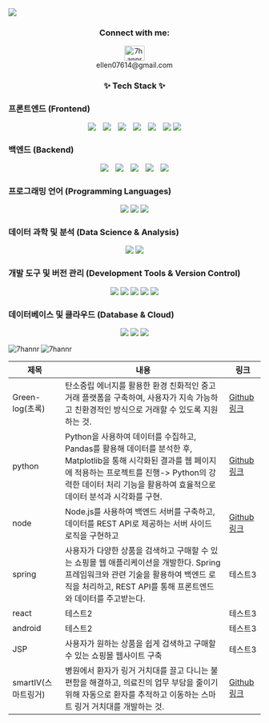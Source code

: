 <img src="https://capsule-render.vercel.app/api?type=waving&height=300&color=gradient&text=hanna's%20github"/>

<h3 align="center">Connect with me:</h3>
<p align="center">
<a href="https://instagram.com/7hannr" target="blank"><img align="center" src="https://raw.githubusercontent.com/rahuldkjain/github-profile-readme-generator/master/src/images/icons/Social/instagram.svg" alt="7hannr" height="30" width="40" /></a>
  <br>
ellen07614@gmail.com
</p>

<h3 align="center">✨ Tech Stack ✨</h3>

<h3>프론트엔드 (Frontend)</h3>
<div style="text-align: center;">
  <img src="https://img.shields.io/badge/html5-%23E34F26.svg?style=for-the-badge&logo=html5&logoColor=white" style="display: inline-block; margin-right: 10px;">
  <img src="https://img.shields.io/badge/javascript-%23323330.svg?style=for-the-badge&logo=javascript&logoColor=%23F7DF1E" style="display: inline-block; margin-right: 10px;">
  <img src="https://img.shields.io/badge/jquery-%230769AD.svg?style=for-the-badge&logo=jquery&logoColor=white" style="display: inline-block; margin-right: 10px;">
  <img src="https://img.shields.io/badge/react-%2320232a.svg?style=for-the-badge&logo=react&logoColor=%2361DAFB" style="display: inline-block; margin-right: 10px;">
  <img src="https://img.shields.io/badge/MUI-%230081CB.svg?style=for-the-badge&logo=mui&logoColor=white" style="display: inline-block; margin-right: 10px;">
  <img src="https://img.shields.io/badge/bootstrap-%238511FA.svg?style=for-the-badge&logo=bootstrap&logoColor=white" style="display: inline-block;">
  <img src="https://img.shields.io/badge/css-1572B6?style=for-the-badge&logo=css3&logoColor=white">
</div>

<h3>백엔드 (Backend)</h3>
<div style="text-align: center;">
  <img src="https://img.shields.io/badge/node.js-339933?style=for-the-badge&logo=Node.js&logoColor=white" style="display: inline-block; margin-right: 10px;">
  <img src="https://img.shields.io/badge/spring-6DB33F?style=for-the-badge&logo=spring&logoColor=white" style="display: inline-block; margin-right: 10px;">
  <img src="https://img.shields.io/badge/express-000000?style=for-the-badge&logo=express&logoColor=white" style="display: inline-block; margin-right: 10px;">
  <img src="https://img.shields.io/badge/flask-000000?style=for-the-badge&logo=flask&logoColor=white" style="display: inline-block; margin-right: 10px;">
  <img src="https://img.shields.io/badge/apache tomcat-F8DC75?style=for-the-badge&logo=apachetomcat&logoColor=white" style="display: inline-block;">
</div>

<h3>프로그래밍 언어 (Programming Languages)</h3>
<div style="text-align: center;">
<img src="https://img.shields.io/badge/javascript-F7DF1E?style=for-the-badge&logo=javascript&logoColor=black"> 
<img src="https://img.shields.io/badge/python-3776AB?style=for-the-badge&logo=python&logoColor=white"> 
<img src="https://img.shields.io/badge/-Arduino-00979D?style=for-the-badge&logo=Arduino&logoColor=white">
</div>

<h3>데이터 과학 및 분석 (Data Science & Analysis)</h3>
<div style="text-align: center;">
<img src="https://img.shields.io/badge/Matplotlib-%23ffffff.svg?style=for-the-badge&logo=Matplotlib&logoColor=black">
<img src="https://img.shields.io/badge/pandas-%23150458.svg?style=for-the-badge&logo=pandas&logoColor=white">
</div>

<h3>개발 도구 및 버전 관리 (Development Tools & Version Control)</h3>
<div style="text-align: center;">
<img src="https://img.shields.io/badge/github-181717?style=for-the-badge&logo=github&logoColor=white">
<img src="https://img.shields.io/badge/git-F05032?style=for-the-badge&logo=git&logoColor=white">
<img src="https://img.shields.io/badge/NPM-%23CB3837.svg?style=for-the-badge&logo=npm&logoColor=white">
<img src="https://img.shields.io/badge/Visual%20Studio%20Code-0078d7.svg?style=for-the-badge&logo=visual-studio-code&logoColor=white">
<img src="https://img.shields.io/badge/jupyter-%23FA0F00.svg?style=for-the-badge&logo=jupyter&logoColor=white">
</div>

<h3>데이터베이스 및 클라우드 (Database & Cloud)</h3>
<div style="text-align: center;">
<img src="https://img.shields.io/badge/oracle-F80000?style=for-the-badge&logo=oracle&logoColor=white"> 
<img src="https://img.shields.io/badge/mysql-4479A1?style=for-the-badge&logo=mysql&logoColor=white"> 
<img src="https://img.shields.io/badge/firebase-FFCA28?style=for-the-badge&logo=firebase&logoColor=white">
</div>

<p><img align="left" src="https://github-readme-stats.vercel.app/api/top-langs?username=7hannr&show_icons=true&locale=en&layout=compact" alt="7hannr" /></p>
<p><img align="center" src="https://github-readme-streak-stats.herokuapp.com/?user=7hannr&" alt="7hannr" /></p>


|제목|내용|링크|
|------|---|---|
|Green-log(초록)|탄소중립 에너지를 활용한 환경 친화적인 중고거래 플랫폼을 구축하여, 사용자가 지속 가능하고 친환경적인 방식으로 거래할 수 있도록 지원하는 것.|[Github 링크](https://github.com/7hannr/green-log)|
|python|Python을 사용하여 데이터를 수집하고, Pandas를 활용해 데이터를 분석한 후, Matplotlib을 통해 시각화된 결과를 웹 페이지에 적용하는 프로젝트를 진행-> Python의 강력한 데이터 처리 기능을 활용하여 효율적으로 데이터 분석과 시각화를 구현.|[Github링크](https://github.com/7hannr/python)|
|node|Node.js를 사용하여 백엔드 서버를 구축하고, 데이터를 REST API로 제공하는 서버 사이드 로직을 구현하고 |[Github링크](https://github.com/7hannr/node)|
|spring|사용자가 다양한 상품을 검색하고 구매할 수 있는 쇼핑몰 웹 애플리케이션을 개발한다. Spring 프레임워크와 관련 기술을 활용하여 백엔드 로직을 처리하고, REST API를 통해 프론트엔드와 데이터를 주고받는다.|테스트3|
|react|테스트2|테스트3|
|android|테스트2|테스트3|
|JSP|사용자가 원하는 상품을 쉽게 검색하고 구매할 수 있는 쇼핑몰 웹사이트 구축|테스트3|
|smartIV(스마트링거)|병원에서 환자가 링거 거치대를 끌고 다니는 불편함을 해결하고, 의료진의 업무 부담을 줄이기 위해 자동으로 환자를 추적하고 이동하는 스마트 링거 거치대를 개발하는 것.|[Github 링크](https://github.com/7hannr/Smart-IV)|

